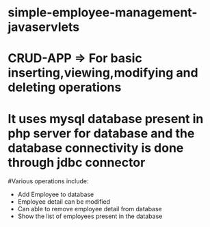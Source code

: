 # simple-employee-management-javaservlets
# CRUD-APP => For basic inserting,viewing,modifying and deleting operations
# It uses mysql database present in php server for database and the database connectivity is done through jdbc connector
#Various operations include:
* Add Employee to database
* Employee detail can be modified
* Can able to remove employee detail from database
* Show the list of employees present in the database
